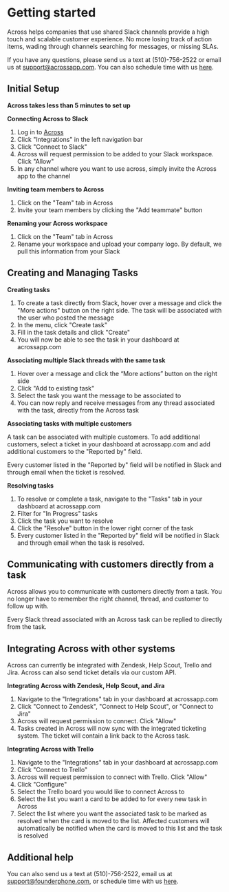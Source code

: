 # Getting started

Across helps companies that use shared Slack channels provide a high touch and scalable customer experience. No more losing track of action items, wading through channels searching for messages, or missing SLAs.

If you have any questions, please send us a text at (510)-756-2522 or email us at support@acrossapp.com. You can also schedule time with us [here](https://meetings.hubspot.com/kunal14/across).

## Initial Setup

**Across takes less than 5 minutes to set up**

**Connecting Across to Slack**
1. Log in to [Across](https://acrossapp.com/login)
2. Click "Integrations" in the left navigation bar
3. Click "Connect to Slack"
4. Across will request permission to be added to your Slack workspace. Click "Allow"
5. In any channel where you want to use across, simply invite the Across app to the channel

**Inviting team members to Across**
 1. Click on the "Team" tab in Across
 2. Invite your team members by clicking the "Add teammate" button

**Renaming your Across workspace**
1. Click on the "Team" tab in Across
2. Rename your workspace and upload your company logo. By default, we pull this information from your Slack


## Creating and Managing Tasks

**Creating tasks**
 1. To create a task directly from Slack, hover over a message and click the "More actions" button on the right side. The task will be associated with the user who posted the message
 2. In the menu, click "Create task"
 3. Fill in the task details and click "Create"
 4. You will now be able to see the task in your dashboard at acrossapp.com

**Associating multiple Slack threads with the same task**
 1. Hover over a message and click the “More actions” button on the right side
 2. Click "Add to existing task"
 3. Select the task you want the message to be associated to
 4. You can now reply and receive messages from any thread associated with the task, directly from the Across task

**Associating tasks with multiple customers**

A task can be associated with multiple customers. To add additional customers, select a ticket in your dashboard at acrossapp.com and add additional customers to the "Reported by" field.

Every customer listed in the "Reported by" field will be notified in Slack and through email when the ticket is resolved.

**Resolving tasks**
1. To resolve or complete a task, navigate to the "Tasks" tab in your dashboard at acrossapp.com
2. Filter for "In Progress" tasks 
3. Click the task you want to resolve
4. Click the "Resolve" button in the lower right corner of the task
5. Every customer listed in the "Reported by" field will be notified in Slack and through email when the task is resolved.

## Communicating with customers directly from a task

Across allows you to communicate with customers directly from a task. You no longer have to remember the right channel, thread, and customer to follow up with.

Every Slack thread associated with an Across task can be replied to directly from the task. 

## Integrating Across with other systems

Across can currently be integrated with Zendesk, Help Scout, Trello and Jira. Across can also send ticket details via our custom API.

**Integrating Across with Zendesk, Help Scout, and Jira**
1. Navigate to the "Integrations" tab in your dashboard at acrossapp.com
2. Click "Connect to Zendesk", "Connect to Help Scout", or "Connect to Jira"
3. Across will request permission to connect. Click "Allow"
4. Tasks created in Across will now sync with the integrated ticketing system. The ticket will contain a link back to the Across task.

**Integrating Across with Trello**

1. Navigate to the "Integrations" tab in your dashboard at acrossapp.com
2. Click "Connect to Trello"
3. Across will request permission to connect with Trello. Click "Allow"
4. Click "Configure"
5. Select the Trello board you would like to connect Across to
6. Select the list you want a card to be added to for every new task in Across
7. Select the list where you want the associated task to be marked as resolved when the card is moved to the list. Affected customers will automatically be notified when the card is moved to this list and the task is resolved 


## Additional help

You can also send us a text at (510)-756-2522, email us at support@founderphone.com, or schedule time with us [here](https://meetings.hubspot.com/kunal14/founderphone).
